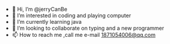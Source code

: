 - 👋 Hi, I’m @jerryCanBe
- 👀 I’m interested in coding and playing computer
- 🌱 I’m currently learning java
- 💞️ I’m looking to collaborate on typing and a new programmer
- 📫 How to reach me ,call me e-mail 1871054006@qq.com

<!---
jerryCanBe/jerryCanBe is a ✨ special ✨ repository because its `README.md` (this file) appears on your GitHub profile.
You can click the Preview link to take a look at your changes.
--->
